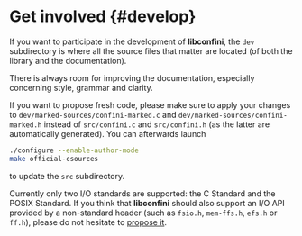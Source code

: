 Get involved {#develop}
=======================

If you want to participate in the development of **libconfini**, the `dev`
subdirectory is where all the source files that matter are located (of both the
library and the documentation).

There is always room for improving the documentation, especially concerning
style, grammar and clarity.

If you want to propose fresh code, please make sure to apply your changes to
`dev/marked-sources/confini-marked.c` and `dev/marked-sources/confini-marked.h`
instead of `src/confini.c` and `src/confini.h` (as the latter are automatically
generated). You can afterwards launch

```````````````````````````````` sh
./configure --enable-author-mode
make official-csources
````````````````````````````````

to update the `src` subdirectory.

Currently only two I/O standards are supported: the C Standard and the POSIX
Standard. If you think that **libconfini** should also support an I/O API
provided by a non-standard header (such as `fsio.h`, `mem-ffs.h`, `efs.h` or
`ff.h`), please do not hesitate to [propose it][1].


[1]: https://github.com/madmurphy/libconfini/issues

